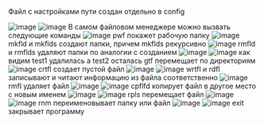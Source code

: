 Файл с настройками пути создан отдельно в config

![image](https://user-images.githubusercontent.com/58771506/135317606-5d1a734b-756e-4d9e-9975-1e7466a336b2.png)
![image](https://user-images.githubusercontent.com/58771506/135317660-5cf8d18c-21f3-45ad-b86e-4ee322834579.png)
В самом файловом менеджере можно вызвать следующие команды
![image](https://user-images.githubusercontent.com/58771506/135317770-6c153082-8c5d-4fbf-8d45-7329a288f6ea.png)
pwf покажет рабочую папку
![image](https://user-images.githubusercontent.com/58771506/135317927-ce88c134-50f7-4393-9fb2-8cb74e1ba458.png)
mkfld и mkflds создают папки, причем mkflds рекурсивно
![image](https://user-images.githubusercontent.com/58771506/135317976-d9b25c86-61e2-4894-b505-cb3167a90790.png)
rmfld и rmflds удаляют папки по аналогии с созданием
![image](https://user-images.githubusercontent.com/58771506/135318051-f3dd8f9a-620f-40c3-9512-5cde3f9eb5e1.png)
![image](https://user-images.githubusercontent.com/58771506/135318074-8ddd9200-b652-42e4-bddf-788dd5d1620c.png)
как видим test1 удалилась а test2 осталась
gtf перемещает по директориям
![image](https://user-images.githubusercontent.com/58771506/135318330-0c41ff3d-1010-4430-88ba-3f38c6840e88.png)
crtfl создает пустой файл
![image](https://user-images.githubusercontent.com/58771506/135318287-b22bb8a9-eb80-439c-a78a-ed960ef35e9e.png)
![image](https://user-images.githubusercontent.com/58771506/135318375-91054cbb-0604-4278-8cb6-b31bbac35397.png)
wrtfl и rdfl записывают и читают информацию из файла соответственно
![image](https://user-images.githubusercontent.com/58771506/135318503-36209325-a4ef-49b6-bd45-ca517492aaab.png)
rmfl удаляет файл
![image](https://user-images.githubusercontent.com/58771506/135318567-027c0c67-09c2-46e5-b715-5f2f7ed81e58.png)
![image](https://user-images.githubusercontent.com/58771506/135318586-affb944c-548b-45e7-9159-14344cc7cf72.png)
cpflfd копирует файл в другое место с новым именем
![image](https://user-images.githubusercontent.com/58771506/135318708-a4412fd8-d90a-4a92-9b96-a1367b177f4e.png)
![image](https://user-images.githubusercontent.com/58771506/135318719-c5bfba20-34df-4b45-b72d-091c257de1ab.png)
rpls перемещает файл 
![image](https://user-images.githubusercontent.com/58771506/135318977-a3a5e4c2-ea32-4bc7-83c1-8bd01e048973.png)
![image](https://user-images.githubusercontent.com/58771506/135319023-02503208-b539-496b-bf23-06a4d7db0aec.png)
rnm переименовывает папку или файл
![image](https://user-images.githubusercontent.com/58771506/135319395-7b45d14f-7cda-49fc-bf9b-1c42b25d1b1e.png)
![image](https://user-images.githubusercontent.com/58771506/135319396-76b3be4a-a02a-43c8-9d0f-3c8478d62841.png)
exit закрывает программу
